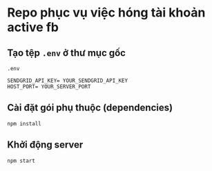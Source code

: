# Repo phục vụ việc hóng tài khoản active fb

## Tạo tệp `.env` ở thư mục gốc
`.env`
```
SENDGRID_API_KEY= YOUR_SENDGRID_API_KEY
HOST_PORT= YOUR_SERVER_PORT
```

## Cài đặt gói phụ thuộc (dependencies)
```
npm install
```

## Khởi động server
```
npm start
```